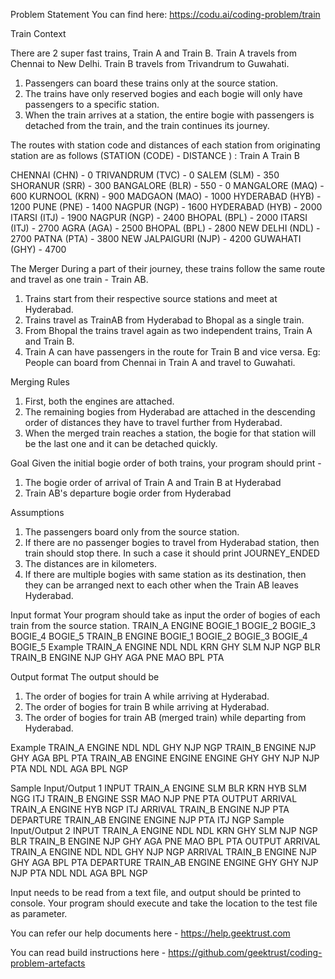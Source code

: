 Problem Statement You can find here: https://codu.ai/coding-problem/train

Train
Context

There are 2 super fast trains, Train A and Train B. Train A travels from Chennai to New Delhi. Train B travels from Trivandrum to Guwahati.

1. Passengers can board these trains only at the source station.
2. The trains have only reserved bogies and each bogie will only have passengers to a specific station.
3. When the train arrives at a station, the entire bogie with passengers is detached from the train, and the train continues its journey.

The routes with station code and distances of each station from originating station are as follows
(STATION (CODE) - DISTANCE ) :
Train A                                  Train B

CHENNAI (CHN) - 0		            TRIVANDRUM (TVC) - 0
SALEM (SLM) - 350		            SHORANUR (SRR) - 300
BANGALORE (BLR) - 550 - 0	        MANGALORE (MAQ) - 600
KURNOOL (KRN) - 900		            MADGAON (MAO) - 1000
HYDERABAD (HYB) - 1200		        PUNE (PNE) - 1400
NAGPUR (NGP) - 1600		            HYDERABAD (HYB) - 2000
ITARSI (ITJ) - 1900		             NAGPUR (NGP) - 2400
BHOPAL (BPL) - 2000		            ITARSI (ITJ) - 2700
AGRA (AGA) - 2500		            BHOPAL (BPL) - 2800
NEW DELHI (NDL) - 2700		        PATNA (PTA) - 3800
                                    NEW JALPAIGURI (NJP) - 4200
                                     GUWAHATI (GHY) - 4700

The Merger
During a part of their journey, these trains follow the same route and travel as one train - Train AB.
1. Trains start from their respective source stations and meet at Hyderabad.
2. Trains travel as TrainAB from Hyderabad to Bhopal as a single train.
3. From Bhopal the trains travel again as two independent trains, Train A and Train B.
4. Train A can have passengers in the route for Train B and vice versa. Eg: People can board from Chennai in Train A and travel to Guwahati.


Merging Rules
1. First, both the engines are attached.
2. The remaining bogies from Hyderabad are attached in the descending order of distances they have to travel further from Hyderabad.
3. When the merged train reaches a station, the bogie for that station will be the last one and it can be detached quickly.


Goal
Given the initial bogie order of both trains, your program should print -
1. The bogie order of arrival of Train A and Train B at Hyderabad
2. Train AB's departure bogie order from Hyderabad


Assumptions
1. The passengers board only from the source station.
2. If there are no passenger bogies to travel from Hyderabad station, then train should stop there. In such a case it should print JOURNEY_ENDED
3. The distances are in kilometers.
4. If there are multiple bogies with same station as its destination, then they can be arranged next to each other when the Train AB leaves Hyderabad.

Input format
Your program should take as input the order of bogies of each train from the source station.
TRAIN_A
ENGINE
BOGIE_1
BOGIE_2
BOGIE_3
BOGIE_4
BOGIE_5
TRAIN_B
ENGINE
BOGIE_1
BOGIE_2
BOGIE_3
BOGIE_4
BOGIE_5
Example
TRAIN_A
ENGINE
NDL
NDL
KRN
GHY
SLM
NJP
NGP
BLR
TRAIN_B
ENGINE
NJP
GHY
AGA
PNE
MAO
BPL
PTA


Output format
The output should be
1. The order of bogies for train A while arriving at Hyderabad.
2. The order of bogies for train B while arriving at Hyderabad.
3. The order of bogies for train AB (merged train) while departing from Hyderabad.

Example
TRAIN_A
ENGINE
NDL
NDL
GHY
NJP
NGP
TRAIN_B
ENGINE
NJP
GHY
AGA
BPL
PTA
TRAIN_AB
ENGINE
ENGINE
ENGINE
GHY
GHY
NJP
NJP
PTA
NDL
NDL
AGA
BPL
NGP



Sample Input/Output 1
INPUT
TRAIN_A ENGINE SLM BLR KRN HYB SLM NGG ITJ
TRAIN_B ENGINE SSR MAO NJP PNE PTA
OUTPUT
ARRIVAL TRAIN_A ENGINE HYB NGP ITJ
ARRIVAL TRAIN_B ENGINE NJP PTA
DEPARTURE TRAIN_AB ENGINE ENGINE NJP PTA ITJ NGP
Sample Input/Output 2
INPUT
TRAIN_A ENGINE NDL NDL KRN GHY SLM NJP NGP BLR
TRAIN_B ENGINE NJP GHY AGA PNE MAO BPL PTA
OUTPUT
ARRIVAL TRAIN_A ENGINE NDL NDL GHY NJP NGP
ARRIVAL TRAIN_B ENGINE NJP GHY AGA BPL PTA
DEPARTURE TRAIN_AB ENGINE ENGINE GHY GHY NJP NJP PTA NDL NDL AGA BPL NGP


Input needs to be read from a text file, and output should be printed to console. Your program should execute and take the location to the test file as parameter.

You can refer our help documents here - https://help.geektrust.com

You can read build instructions here - https://github.com/geektrust/coding-problem-artefacts